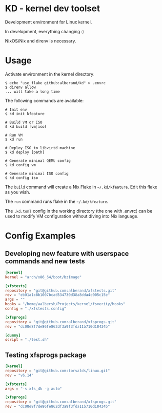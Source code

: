 # KD - kernel dev toolset

Development environment for Linux kernel.

In development, everything changing :)

NixOS/Nix and direnv is necessary.

# Usage

Activate environment in the kernel directory:

    $ echo "use flake github:alberand/kd" > .envrc
    $ direnv allow
    ... will take a long time

The following commands are available:

    # Init env
    $ kd init kfeature

    # Build VM or ISO
    $ kd build [vm|iso]

    # Run VM
    $ kd run

    # Deploy ISO to libvirtd machine
    $ kd deploy [path]

    # Generate minimal QEMU config
    $ kd config vm

    # Generate minimal ISO config
    $ kd config iso

The `build` command will create a Nix Flake in `~/.kd/kfeature`. Edit this flake
as you wish.

The `run` command runs flake in the `~/.kd/kfeature`.

The `.kd.toml` config in the working directory (the one with .envrc) can be used
to modify VM configuration without diving into Nix language.

# Config Examples

## Developing new feature with userspace commands and new tests

```toml
[kernel]
kernel = "arch/x86_64/boot/bzImage"

[xfstests]
repository = "git@github.com:alberand/xfstests.git"
rev = "eb01a1c8b1007bcad534730d38a8dda4c005c15e"
args = ""
hooks = "/home/aalbersh/Projects/kernel/fsverity/hooks"
config = "./xfstests.config"

[xfsprogs]
repository = "git@github.com:alberand/xfsprogs.git"
rev = "dc00e8f7de86fe862df3a9f3fda11b710d10434b"

[dummy]
script = "./test.sh"
```

## Testing xfsprogs package

```toml
[kernel]
repository = "git@github.com:torvalds/linux.git"
rev = "v6.14"

[xfstests]
args = "-s xfs_4k -g auto"

[xfsprogs]
repository = "git@github.com:alberand/xfsprogs.git"
rev = "dc00e8f7de86fe862df3a9f3fda11b710d10434b"
```

